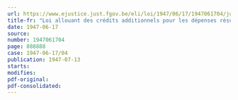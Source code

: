 ```yaml
---
url: https://www.ejustice.just.fgov.be/eli/loi/1947/06/17/1947061704/justel
title-fr: "Loi allouant des crédits additionnels pour les dépenses résultant de la mobilisation, à rattacher au budget du Ministère de la défense nationale, au budget de la gendarmerie, au budget de la défense active du territoire contre le péril aérien et au budget de la protection aérienne passive pour l'exercice 1940"
date: 1947-06-17
source:
number: 1947061704
page: 888888
case: 1947-06-17/04
publication: 1947-07-13
starts:
modifies:
pdf-original:
pdf-consolidated:
---
```


